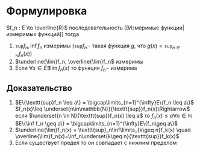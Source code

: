 # Формулировка
$f_n : E \to \overline{R}$ последовательность [[Измеримые функции|измеримых функций]] тогда
1. $\texttt{sup}f_n, \inf f_n$ измеримы ($\texttt{sup} f_n$ - такая функция $g$, что $g(x)=\texttt{sup}_{n\in\mathbb{N}}f_n(x)$)
2. $\underline{\lim}f_n, \overline{\lim}f_n$ измеримы
3. Если $\forall x \in E \exists \lim f_n(x)$ то функция $f_n -$ измерима
## Доказательство
1. $E\{\texttt{sup}f_n \leq a\} = \bigcap\limits_{n=1}^{\infty}E\{f_n \leq a\}$   $f_n(x)\leq \underset{n\in\mathbb{N}}{\texttt{sup}}f_n(x)\Rightarrow$ если $\underset{n \in N}{\texttt{sup}}f_n(x) \leq a$ то $f_n(x)\leq a \forall n \in \mathbb{N}$    $E\{\inf f_n \geq a\} = \bigcap\limits_{n=1}^{\infty}E\{f_n\geq a\}$
2. $\underline{\lim}f_n(x) = \texttt{sup}_n\inf\limits_{k\geq n}f_k(x) \quad \overline{\lim}f_n(x)=\inf_n\underset{k\geq n}{\texttt{sup}}f_k(x)$
3. Если существует предел то он совпадает с нижним пределом